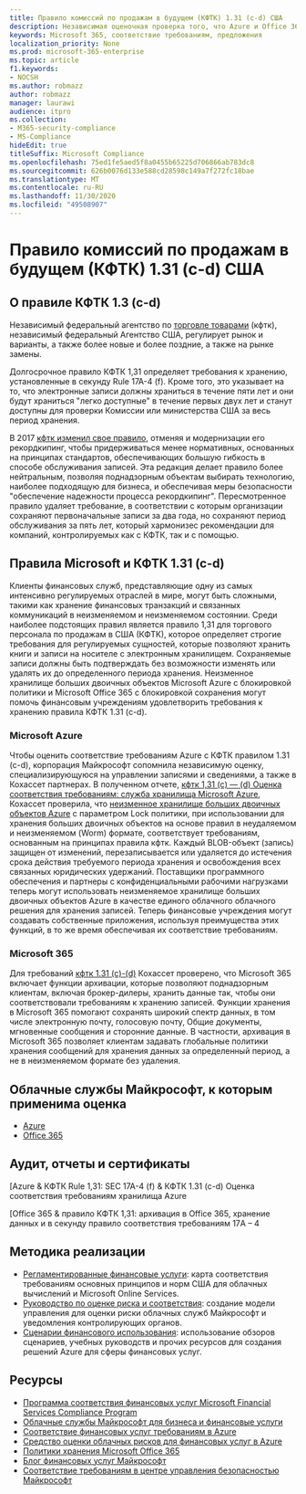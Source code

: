 ```yaml
---
title: Правило комиссий по продажам в будущем (КФТК) 1.31 (c-d) США
description: Независимая оценочная проверка того, что Azure и Office 365 могут помочь финансовым фирмам в соответствии с 1,31 правилами КФТК для хранения и неизменяемыми требованиями к хранению.
keywords: Microsoft 365, соответствие требованиям, предложения
localization_priority: None
ms.prod: microsoft-365-enterprise
ms.topic: article
f1.keywords:
- NOCSH
ms.author: robmazz
author: robmazz
manager: laurawi
audience: itpro
ms.collection:
- M365-security-compliance
- MS-Compliance
hideEdit: true
titleSuffix: Microsoft Compliance
ms.openlocfilehash: 75ed1fe5aed5f8a0455b65225d706866ab783dc8
ms.sourcegitcommit: 626b0076d133e588cd28598c149a7f272fc18bae
ms.translationtype: MT
ms.contentlocale: ru-RU
ms.lasthandoff: 11/30/2020
ms.locfileid: "49508907"
---
```

# <a name="commodity-futures-trading-commission-cftc-rule-131c-d-united-states"></a>Правило комиссий по продажам в будущем (КФТК) 1.31 (c-d) США

## <a name="about-cftc-rule-13c-d"></a>О правиле КФТК 1.3 (c-d)

Независимый федеральный агентство по [торговле товарами](https://www.cftc.gov/) (кфтк), независимый федеральный Агентство США, регулирует рынок и варианты, а также более новые и более поздние, а также на рынке замены.  
  
Долгосрочное правило КФТК 1,31 определяет требования к хранению, установленные в секунду Rule 17A-4 (f). Кроме того, это указывает на то, что электронные записи должны храниться в течение пяти лет и они будут храниться "легко доступные" в течение первых двух лет и станут доступны для проверки Комиссии или министерства США за весь период хранения.  
  
В 2017 [кфтк изменил свое правило](https://www.cftc.gov/sites/default/files/idc/groups/public/@lrfederalregister/documents/file/2017-11014a.pdf), отменяя и модернизации его рекордкипинг, чтобы придерживаться менее нормативных, основанных на принципах стандартов, обеспечивающих большую гибкость в способе обслуживания записей. Эта редакция делает правило более нейтральным, позволяя поднадзорным объектам выбирать технологию, наиболее подходящую для бизнеса, и обеспечивая меры безопасности "обеспечение надежности процесса рекордкипинг". Пересмотренное правило удаляет требование, в соответствии с которым организации сохраняют первоначальные записи за два года, но сохраняют период обслуживания за пять лет, который хармонизес рекомендации для компаний, контролируемых как с КФТК, так и с помощью.

## <a name="microsoft-and-cftc-rule-131c-d"></a>Правила Microsoft и КФТК 1.31 (c-d)

Клиенты финансовых служб, представляющие одну из самых интенсивно регулируемых отраслей в мире, могут быть сложными, такими как хранение финансовых транзакций и связанных коммуникаций в неизменяемом и неизменяемом состоянии. Среди наиболее подстоящих правил является правило 1,31 для торгового персонала по продажам в США (КФТК), которое определяет строгие требования для регулируемых сущностей, которые позволяют хранить книги и записи на носителе с электронным хранилищем. Сохраняемые записи должны быть подтверждать без возможности изменять или удалять их до определенного периода хранения. Неизменное хранилище больших двоичных объектов Microsoft Azure с блокировкой политики и Microsoft Office 365 с блокировкой сохранения могут помочь финансовым учреждениям удовлетворить требования к хранению правила КФТК 1.31 (c-d).

### <a name="microsoft-azure"></a>Microsoft Azure

Чтобы оценить соответствие требованиям Azure с КФТК правилом 1.31 (c-d), корпорация Майкрософт сопомнила независимую оценку, специализирующуюся на управлении записями и сведениями, а также в Кохассет партнерах. В полученном отчете, [кфтк 1,31 (c) — (d) Оценка соответствия требованиям: служба хранилища Microsoft Azure](https://servicetrust.microsoft.com/ViewPage/MSComplianceGuide?command=Download&downloadType=Document&downloadId=19b08fd4-d276-43e8-9461-715981d0ea20&docTab=4ce99610-c9c0-11e7-8c2c-f908a777fa4d_GRC_Assessment_Reports), Кохассет проверила, что [неизменное хранилище больших двоичных объектов Azure](https://docs.microsoft.com/azure/storage/blobs/storage-blob-immutable-storage) с параметром Lock политики, при использовании для хранения больших двоичных объектов на основе правил в неудаляемом и неизменяемом (Worm) формате, соответствует требованиям, основанным на принципах правила кфтк. Каждый BLOB-объект (запись) защищен от изменений, перезаписывается или удаляется до истечения срока действия требуемого периода хранения и освобождения всех связанных юридических удержаний. Поставщики программного обеспечения и партнеры с конфиденциальными рабочими нагрузками теперь могут использовать неизменяемое хранилище больших двоичных объектов Azure в качестве единого облачного облачного решения для хранения записей. Теперь финансовые учреждения могут создавать собственные приложения, используя преимущества этих функций, в то же время обеспечивая их соответствие требованиям.

### <a name="microsoft-365"></a>Microsoft 365

Для требований [кфтк 1.31 (c)-(d)](https://docs.microsoft.com/microsoft-365/compliance/retention-regulatory-requirements#sec-17a-4f-finra-4511c-and-cftc-131c-d) Кохассет проверено, что Microsoft 365 включает функции архивации, которые позволяют поднадзорным клиентам, включая брокер-дилеры, хранить данные так, чтобы они соответствовали требованиям к хранению записей. Функции хранения в Microsoft 365 помогают сохранять широкий спектр данных, в том числе электронную почту, голосовую почту, Общие документы, мгновенные сообщения и сторонние данные. В частности, архивация в Microsoft 365 позволяет клиентам задавать глобальные политики хранения сообщений для хранения данных за определенный период, а не в неизменяемом формате без удаления.

## <a name="microsoft-in-scope-cloud-services"></a>Облачные службы Майкрософт, к которым применима оценка

- [Azure](https://aka.ms/AzureCompliance)
- [Office 365](https://aka.ms/o365-compliance-framework)

## <a name="audits-reports-and-certificates"></a>Аудит, отчеты и сертификаты

[Azure & КФТК Rule 1,31: SEC 17A-4 (f) & КФТК 1.31 (c-d) Оценка соответствия требованиям хранилища Azure

[Office 365 & правило КФТК 1,31: архивация в Office 365, хранение данных и в секунду правило соответствия требованиям 17A – 4

## <a name="how-to-implement"></a>Методика реализации

- [Регламентированные финансовые услуги](https://servicetrust.microsoft.com/ViewPage/TrustDocuments?command=Download&downloadType=Document&downloadId=5b483567-00b0-4d86-96ae-ee887dadb61c&docTab=6d000410-c9e9-11e7-9a91-892aae8839ad_Compliance_Guides): карта соответствия требованиям основных принципов и норм США для облачных вычислений и Microsoft Online Services.
- [Руководство по оценке риска и соответствия](https://aka.ms/RiskGovernanceGuide): создание модели управления для оценки риски облачных служб Майкрософт и уведомления контролирующих органов.
- [Сценарии финансового использования](https://docs.microsoft.com/azure/industry/financial/): использование обзоров сценариев, учебных руководств и прочих ресурсов для создания решений Azure для сферы финансовых услуг.

## <a name="resources"></a>Ресурсы

- [Программа соответствия финансовых услуг Microsoft Financial Services Compliance Program](https://aka.ms/FSCP-Print)
- [Облачные службы Майкрософт для бизнеса и финансовые услуги](https://www.microsoft.com/trustcenter/cloudservices/financialservices)
- [Соответствие финансовых услуг требованиям в Azure](https://azure.microsoft.com/resources/videos/azurecon-2015-financial-services-compliance-in-azure/)
- [Средство оценки облачных рисков для финансовых услуг в Azure](https://aka.ms/FFIEC-CSDT)
- [Политики хранения Microsoft Office 365](https://docs.microsoft.com/office365/securitycompliance/retention-policies)
- [Блог финансовых услуг Майкрософт](https://techcommunity.microsoft.com/t5/Financial-Services-Blog/bg-p/FinancialServicesBlog)
- [Соответствие требованиям в центре управления безопасностью Майкрософт](https://www.microsoft.com/trust-center/compliance/compliance-overview)
